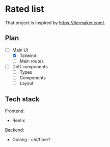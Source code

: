 # Rated list

That project is inspired by <https://tiermaker.com/>.

## Plan

- [ ] Main UI
  - [x] Tailwind
  - [ ] Main routes
- [ ] DnD components
  - [ ] Types
  - [ ] Components
  - [ ] Layout

## Tech stack

Frontend:

- Remix

Backend:

- Golang - chi/fiber?
